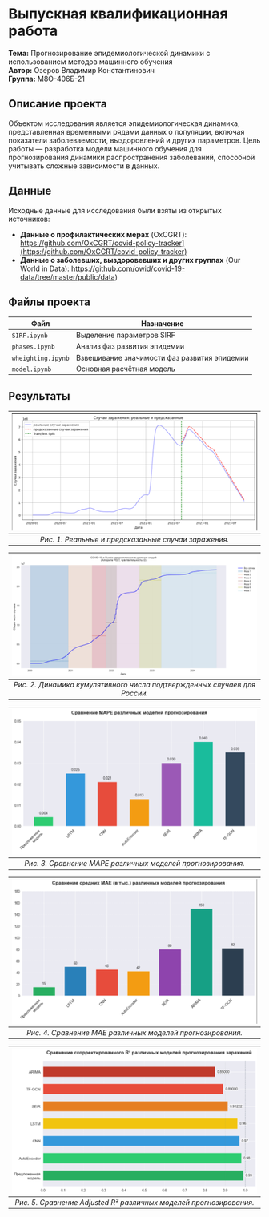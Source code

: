 # Выпускная квалификационная работа  
**Тема:** Прогнозирование эпидемиологической динамики с использованием методов машинного обучения  
**Автор:** Озеров Владимир Константинович                                           
 **Группа:** М8О-406Б-21


## Описание проекта  
Объектом исследования является эпидемиологическая динамика, представленная временными рядами данных о популяции, включая показатели заболеваемости, выздоровлений и других параметров. 
Цель работы — разработка модели машинного обучения для прогнозирования динамики распространения заболеваний, способной учитывать сложные зависимости в данных.
 

## Данные  
Исходные данные для исследования были взяты из открытых источников:  
- **Данные о профилактических мерах** (OxCGRT): https://github.com/OxCGRT/covid-policy-tracker](https://github.com/OxCGRT/covid-policy-tracker)  
- **Данные о заболевших, выздоровевших и других группах** (Our World in Data): https://github.com/owid/covid-19-data/tree/master/public/data)  

## Файлы проекта  
| Файл                  | Назначение                                                                 |
|-----------------------|---------------------------------------------------------------------------|
| `SIRF.ipynb`          | Выделение параметров SIRF         |
| `phases.ipynb`        | Анализ фаз развития эпидемии                              |
| `wheighting.ipynb`    | Взвешивание значимости фаз развития эпидемии  |
| `model.ipynb`         | Основная расчётная модель                         |

## Результаты
| ![График](images/cases.png) |
|:-----------------------------------:|
| *Рис. 1. Реальные и предсказанные случаи заражения.* |

| ![График](images/Russia_Phases.png) |
|:-----------------------------------:|
| *Рис. 2. Динамика кумулятивного числа подтвержденных случаев для России.* |

| ![MAPE](images/MAPE.png) |
|:-----------------------------------:|
| *Рис. 3. Сравнение MAPE различных моделей прогнозирования.* |

| ![MAE](images/MAE.png) |
|:-----------------------------------:|
| *Рис. 4. Сравнение MAE различных моделей прогнозирования.* |

| ![R2](images/R2.png) |
|:-----------------------------------:|
| *Рис. 5. Сравнение Adjusted R² различных моделей прогнозирования.* |


